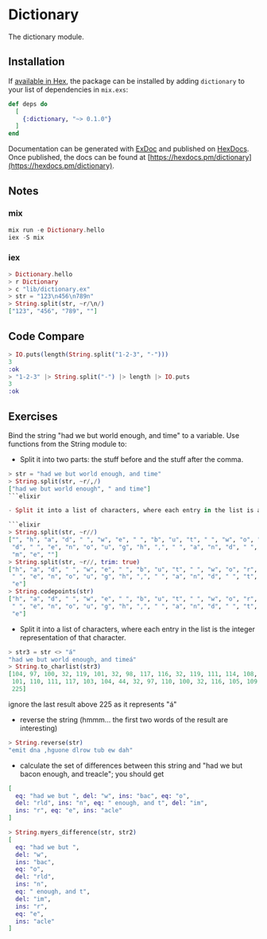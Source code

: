 # Dictionary

The dictionary module.

## Installation

If [available in Hex](https://hex.pm/docs/publish), the package can be installed
by adding `dictionary` to your list of dependencies in `mix.exs`:

```elixir
def deps do
  [
    {:dictionary, "~> 0.1.0"}
  ]
end
```

Documentation can be generated with [ExDoc](https://github.com/elixir-lang/ex_doc)
and published on [HexDocs](https://hexdocs.pm). Once published, the docs can
be found at [https://hexdocs.pm/dictionary](https://hexdocs.pm/dictionary).

## Notes

### mix

```elixir
mix run -e Dictionary.hello
iex -S mix
```

### iex

```elixir
> Dictionary.hello
> r Dictionary
> c "lib/dictionary.ex"
> str = "123\n456\n789n"
> String.split(str, ~r/\n/)
["123", "456", "789", ""]
```

## Code Compare

```elixir
> IO.puts(length(String.split("1-2-3", "-")))
3
:ok
> "1-2-3" |> String.split("-") |> length |> IO.puts
3
:ok
```

## Exercises

Bind the string "had we but world enough, and time" to a variable.
Use functions from the String module to:

- Split it into two parts: the stuff before and the stuff after the comma.

````elixir
> str = "had we but world enough, and time"
> String.split(str, ~r/,/)
["had we but world enough", " and time"]
```elixir

- Split it into a list of characters, where each entry in the list is a single character string.

```elixir
> String.split(str, ~r//)
["", "h", "a", "d", " ", "w", "e", " ", "b", "u", "t", " ", "w", "o", "r", "l",
 "d", " ", "e", "n", "o", "u", "g", "h", ",", " ", "a", "n", "d", " ", "t", "i",
 "m", "e", ""]
> String.split(str, ~r//, trim: true)
["h", "a", "d", " ", "w", "e", " ", "b", "u", "t", " ", "w", "o", "r", "l", "d",
 " ", "e", "n", "o", "u", "g", "h", ",", " ", "a", "n", "d", " ", "t", "i", "m",
 "e"]
> String.codepoints(str)
["h", "a", "d", " ", "w", "e", " ", "b", "u", "t", " ", "w", "o", "r", "l", "d",
 " ", "e", "n", "o", "u", "g", "h", ",", " ", "a", "n", "d", " ", "t", "i", "m",
 "e"]
````

- Split it into a list of characters, where each entry in the list is the integer representation of that character.

```elixir
> str3 = str <> "á"
"had we but world enough, and timeá"
> String.to_charlist(str3)
[104, 97, 100, 32, 119, 101, 32, 98, 117, 116, 32, 119, 111, 114, 108, 100, 32,
 101, 110, 111, 117, 103, 104, 44, 32, 97, 110, 100, 32, 116, 105, 109, 101,
 225]
```

ignore the last result above 225 as it represents "á"

- reverse the string (hmmm… the first two words of the result are interesting)

```elixir
> String.reverse(str)
"emit dna ,hguone dlrow tub ew dah"
```

- calculate the set of differences between this string and "had we but bacon enough, and treacle"; you should get

```elixir
[
  eq: "had we but ", del: "w", ins: "bac", eq: "o",
  del: "rld", ins: "n", eq: " enough, and t", del: "im",
  ins: "r", eq: "e", ins: "acle"
]
```

```elixir
> String.myers_difference(str, str2)
[
  eq: "had we but ",
  del: "w",
  ins: "bac",
  eq: "o",
  del: "rld",
  ins: "n",
  eq: " enough, and t",
  del: "im",
  ins: "r",
  eq: "e",
  ins: "acle"
]
```
